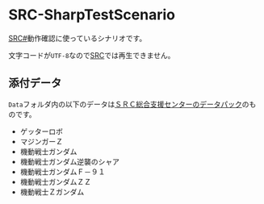 # SRC-SharpTestScenario

[SRC#](https://github.com/7474/SRC)動作確認に使っているシナリオです。

文字コードが`UTF-8`なので[SRC](http://www.src-srpg.jpn.org/)では再生できません。

## 添付データ

`Data`フォルダ内の以下のデータは[ＳＲＣ総合支援センターのデータパック](http://www.gsc.ne.jp/materials_data.php)のものです。

- ゲッターロボ
- マジンガーＺ
- 機動戦士ガンダム
- 機動戦士ガンダム逆襲のシャア
- 機動戦士ガンダムＦ－９１
- 機動戦士ガンダムＺＺ
- 機動戦士Ｚガンダム
